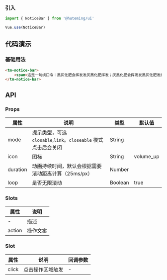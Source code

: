 
### 引入

```javascript
import { NoticeBar } from '@huteming/ui'

Vue.use(NoticeBar)
```

## 代码演示

### 基础用法

```html
<tm-notice-bar>
    <span>这是一句绕口令：黑灰化肥会挥发发灰黑化肥挥发；灰黑化肥会挥发发黑灰化肥发挥。 黑灰化肥会挥发发灰黑化肥黑灰挥发化为灰</span>
</tm-notice-bar>
```

## API

### Props

| 属性 | 说明 | 类型 | 默认值 |
|-----|-----|------|------|
| mode | 提示类型，可选 `closable`,`link`。`closeable` 模式点击后会关闭 | String | |
| icon | 图标 | String | volume_up |
| duration | 动画持续时间，默认会根据需要滚动距离计算（25ms/px） | Number | |
| loop | 是否无限滚动 | Boolean | true |

### Slots

| 属性 | 说明 |
|-----|-----|
| - | 描述 |
| action | 操作文案 |

### Slot

| 属性 | 说明 | 回调参数 |
|-----|-----|--------|
| click | 点击操作区域触发 | - |
